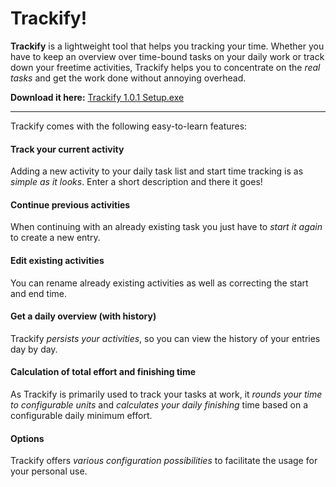 Trackify!
===================

**Trackify** is a lightweight tool that helps you tracking your time. Whether you have to keep an overview over time-bound tasks on your daily work or track down your freetime activities, Trackify helps you to concentrate on the _real tasks_ and get the work done without annoying overhead. 

__Download it here:__ [Trackify 1.0.1 Setup.exe](https://github.com/Horizon0156/Trackify/releases/download/v1.0.1_time_tracker/Trackify.Setup.1.0.1.exe)

----------
Trackify comes with the following easy-to-learn features:

#### Track your current activity
Adding a new activity to your daily task list and start time tracking is as _simple as it looks_. Enter a short description and there it goes!


#### Continue previous activities
When continuing with an already existing task you just have to _start it again_ to create a new entry.


#### Edit existing activities
You can rename already existing activities as well as correcting the start and end time.


#### Get a daily overview (with history)
Trackify _persists your activities_, so you can view the history of your entries day by day.


#### Calculation of total effort and finishing time
As Trackify is primarily used to track your tasks at work, it _rounds your time to configurable units_ and _calculates your daily finishing_ time based on a configurable daily minimum effort.


#### Options
Trackify offers _various configuration possibilities_ to facilitate the usage for your personal use.
